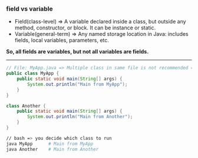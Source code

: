 
### field vs variable

- Field(class-level) => A variable declared inside a class, but outside any method, constructor, or block. It can be instance or static.
- Variable(general-term) => Any named storage location in Java: includes fields, local variables, parameters, etc.

**So, all fields are variables, but not all variables are fields.**

-----

```java
// File: MyApp.java => Multiple class in same file is not recommended => main method can exist in multiple classes.
public class MyApp {
    public static void main(String[] args) {
        System.out.println("Main from MyApp");
    }
}

class Another {
    public static void main(String[] args) {
        System.out.println("Main from Another");
    }
}
```
```bash
// bash => you decide which class to run
java MyApp      # Main from MyApp
java Another    # Main from Another
```
